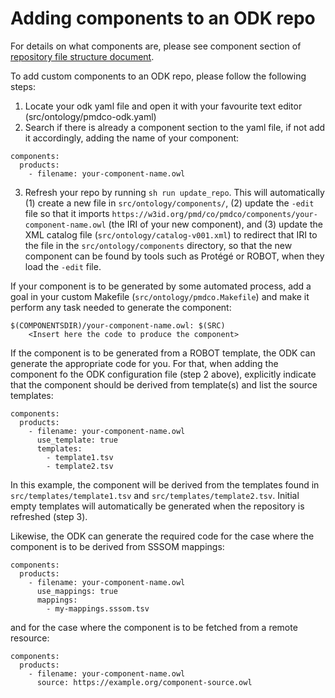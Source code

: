 
# Adding components to an ODK repo

For details on what components are, please see component section of [repository file structure document](../odk-workflows/RepositoryFileStructure.md).

To add custom components to an ODK repo, please follow the following steps:

1) Locate your odk yaml file and open it with your favourite text editor (src/ontology/pmdco-odk.yaml)
2) Search if there is already a component section to the yaml file, if not add it accordingly, adding the name of your component:

```
components:
  products:
    - filename: your-component-name.owl
```

3) Refresh your repo by running `sh run update_repo`. This will automatically (1) create a new file in `src/ontology/components/`, (2) update the `-edit` file so that it imports `https://w3id.org/pmd/co/pmdco/components/your-component-name.owl` (the IRI of your new component), and (3) update the XML catalog file (`src/ontology/catalog-v001.xml`) to redirect that IRI to the file in the `src/ontology/components` directory, so that the new component can be found by tools such as Protégé or ROBOT, when they load the `-edit` file.

If your component is to be generated by some automated process, add a goal in your custom Makefile (`src/ontology/pmdco.Makefile`) and make it perform any task needed to generate the component:

```
$(COMPONENTSDIR)/your-component-name.owl: $(SRC)
	<Insert here the code to produce the component>
```

If the component is to be generated from a ROBOT template, the ODK can generate the appropriate code for you. For that, when adding the component fo the ODK configuration file (step 2 above), explicitly indicate that the component should be derived from template(s) and list the source templates:

```
components:
  products:
    - filename: your-component-name.owl
      use_template: true
      templates:
        - template1.tsv
        - template2.tsv
```

In this example, the component will be derived from the templates found in `src/templates/template1.tsv` and `src/templates/template2.tsv`. Initial empty templates will automatically be generated when the repository is refreshed (step 3).

Likewise, the ODK can generate the required code for the case where the component is to be derived from SSSOM mappings:

```
components:
  products:
    - filename: your-component-name.owl
      use_mappings: true
      mappings:
        - my-mappings.sssom.tsv
```

and for the case where the component is to be fetched from a remote resource:

```
components:
  products:
    - filename: your-component-name.owl
      source: https://example.org/component-source.owl
```

